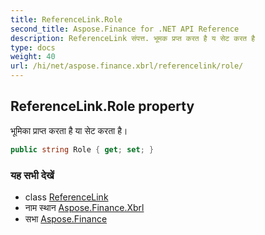 ```yaml
---
title: ReferenceLink.Role
second_title: Aspose.Finance for .NET API Reference
description: ReferenceLink संपत्त. भूमक प्रप्त करत है य सेट करत है
type: docs
weight: 40
url: /hi/net/aspose.finance.xbrl/referencelink/role/
---
```

## ReferenceLink.Role property

भूमिका प्राप्त करता है या सेट करता है।

```csharp
public string Role { get; set; }
```

### यह सभी देखें

* class [ReferenceLink](../)
* नाम स्थान [Aspose.Finance.Xbrl](../../referencelink/)
* सभा [Aspose.Finance](../../../)


